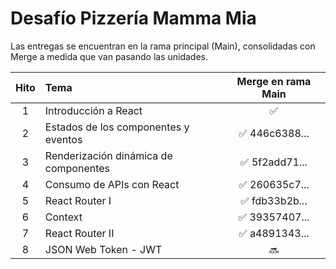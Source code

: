 # Desafío Pizzería Mamma Mia

Las entregas se encuentran en la rama principal (Main), consolidadas con Merge a medida que van pasando las unidades.

| Hito | Tema                                  | Merge en rama Main |
| :--: | :------------------------------------ | :----------------: |
|  1   | Introducción a React                  |         ✅         |
|  2   | Estados de los componentes y eventos  |   ✅ 446c6388...   |
|  3   | Renderización dinámica de componentes |   ✅ 5f2add71...   |
|  4   | Consumo de APIs con React             |   ✅ 260635c7...   |
|  5   | React Router I                        |   ✅ fdb33b2b...   |
|  6   | Context                               |   ✅ 39357407...   |
|  7   | React Router II                       |   ✅ a4891343...   |
|  8   | JSON Web Token - JWT                  |         🔜         |
